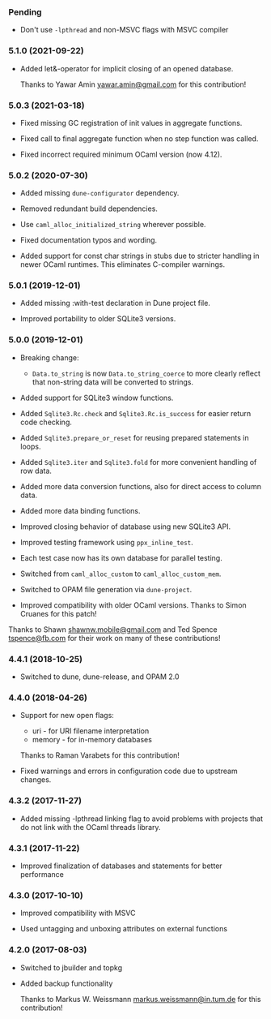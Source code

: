 ### Pending

  * Don't use `-lpthread` and non-MSVC flags with MSVC compiler

### 5.1.0 (2021-09-22)

  * Added let&-operator for implicit closing of an opened database.

    Thanks to Yawar Amin <yawar.amin@gmail.com> for this contribution!


### 5.0.3 (2021-03-18)

  * Fixed missing GC registration of init values in aggregate functions.

  * Fixed call to final aggregate function when no step function was called.

  * Fixed incorrect required minimum OCaml version (now 4.12).


### 5.0.2 (2020-07-30)

  * Added missing `dune-configurator` dependency.

  * Removed redundant build dependencies.

  * Use `caml_alloc_initialized_string` wherever possible.

  * Fixed documentation typos and wording.

  * Added support for const char strings in stubs due to stricter handling
    in newer OCaml runtimes.  This eliminates C-compiler warnings.


### 5.0.1 (2019-12-01)

  * Added missing :with-test declaration in Dune project file.

  * Improved portability to older SQLite3 versions.


### 5.0.0 (2019-12-01)

  * Breaking change:

      * `Data.to_string` is now `Data.to_string_coerce` to more clearly reflect
        that non-string data will be converted to strings.

  * Added support for SQLite3 window functions.

  * Added `Sqlite3.Rc.check` and `Sqlite3.Rc.is_success` for easier return
    code checking.

  * Added `Sqlite3.prepare_or_reset` for reusing prepared statements in loops.

  * Added `Sqlite3.iter` and `Sqlite3.fold` for more convenient handling of
    row data.

  * Added more data conversion functions, also for direct access to column data.

  * Added more data binding functions.

  * Improved closing behavior of database using new SQLite3 API.

  * Improved testing framework using `ppx_inline_test`.

  * Each test case now has its own database for parallel testing.

  * Switched from `caml_alloc_custom` to `caml_alloc_custom_mem`.

  * Switched to OPAM file generation via `dune-project`.

  * Improved compatibility with older OCaml versions.  Thanks to Simon Cruanes
    for this patch!

  Thanks to Shawn <shawnw.mobile@gmail.com> and Ted Spence <tspence@fb.com>
  for their work on many of these contributions!


### 4.4.1 (2018-10-25)

  * Switched to dune, dune-release, and OPAM 2.0


### 4.4.0 (2018-04-26)

  * Support for new open flags:

      * uri - for URI filename interpretation
      * memory - for in-memory databases

    Thanks to Raman Varabets for this contribution!

  * Fixed warnings and errors in configuration code due to upstream changes.

### 4.3.2 (2017-11-27)

  * Added missing -lpthread linking flag to avoid problems with projects
    that do not link with the OCaml threads library.


### 4.3.1 (2017-11-22)

  * Improved finalization of databases and statements for better performance


### 4.3.0 (2017-10-10)

  * Improved compatibility with MSVC

  * Used untagging and unboxing attributes on external functions


### 4.2.0 (2017-08-03)

  * Switched to jbuilder and topkg

  * Added backup functionality

    Thanks to Markus W. Weissmann <markus.weissmann@in.tum.de> for this
    contribution!
